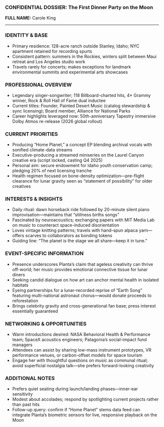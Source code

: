 ### CONFIDENTIAL DOSSIER: The First Dinner Party on the Moon

**FULL NAME:** Carole King

---
### IDENTITY & BASE
- Primary residence: 128-acre ranch outside Stanley, Idaho; NYC apartment retained for recording spurts  
- Consistent pattern: summers in the Rockies, winters split between Maui retreat and Los Angeles studio work  
- Travels rarely for concerts; makes exceptions for landmark environmental summits and experimental arts showcases  

### PROFESSIONAL OVERVIEW
- Legendary singer-songwriter; 118 Billboard-charted hits, 4× Grammy winner, Rock & Roll Hall of Fame dual inductee  
- Current titles: Founder, Painted Desert Music (catalog stewardship & sync licensing); Board member, Alliance for National Parks  
- Career highlights leveraged now: 50th-anniversary Tapestry immersive Dolby Atmos re-release (2026 global rollout)  

### CURRENT PRIORITIES
- Producing “Home Planet,” a concept EP blending archival vocals with sonified climate-data streams  
- Executive-producing a streamed miniseries on the Laurel Canyon creative era (script locked, casting Q4 2025)  
- Personal aim: secure endowment for Idaho youth conservation camp; pledging 20% of next licensing tranche  
- Health regimen focused on bone-density optimization—pre-flight clearance for lunar gravity seen as “statement of possibility” for older creatives  

### INTERESTS & INSIGHTS
- Daily ritual: dawn horseback ride followed by 20-minute silent piano improvisation—maintains that “stillness births songs”  
- Fascinated by neuroacoustics; exchanging papers with MIT Media Lab on music to counteract space-induced disorientation  
- Loves vintage knitting patterns; travels with hand-spun alpaca yarn—offers scarves to collaborators as bonding tokens  
- Guiding line: “The planet is the stage we all share—keep it in tune.”  

### EVENT-SPECIFIC INFORMATION
- Presence underscores Planta’s claim that ageless creativity can thrive off-world; her music provides emotional connective tissue for lunar diners  
- Seeking candid dialogue on how art can anchor mental health in isolated habitats  
- Eyeing partnerships for a lunar-recorded reprise of “Earth Song” featuring multi-national astronaut chorus—would donate proceeds to reforestation  
- Brings celebrity gravity and cross-generational fan base; press interest essentially guaranteed  

### NETWORKING & OPPORTUNITIES
- Warm introductions desired: NASA Behavioral Health & Performance team; SpaceX acoustics engineers; Patagonia’s social-impact fund managers  
- Attendees can assist by sharing low-mass instrument prototypes, VR performance venues, or carbon-offset models for space tourism  
- Engage her with thoughtful questions on music as communal ritual; avoid superficial nostalgia talk—she prefers forward-looking creativity  

### ADDITIONAL NOTES
- Prefers quiet seating during launch/landing phases—inner-ear sensitivity  
- Modest about accolades; respond by spotlighting current projects rather than past hits  
- Follow-up query: confirm if “Home Planet” stems data feed can integrate Planta’s biometric sensors for live, responsive playback on the Moon